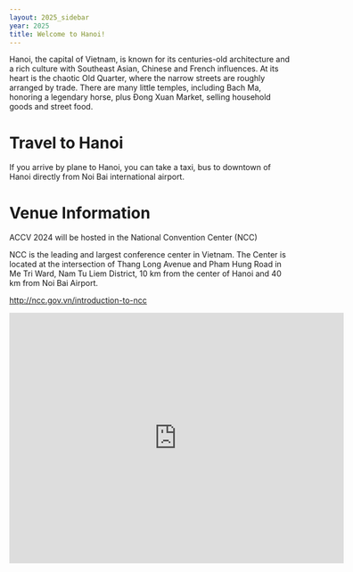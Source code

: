 ```yaml
---
layout: 2025_sidebar
year: 2025
title: Welcome to Hanoi!
---
```



Hanoi, the capital of Vietnam, is known for its centuries-old architecture and a rich culture with Southeast Asian, Chinese and French influences. At its heart is the chaotic Old Quarter, where the narrow streets are roughly arranged by trade. There are many little temples, including Bach Ma, honoring a legendary horse, plus Đong Xuan Market, selling household goods and street food.

# Travel to Hanoi

If you arrive by plane to Hanoi, you can take a taxi, bus to downtown of Hanoi directly from Noi Bai international airport.

# Venue Information

ACCV 2024 will be hosted in the National Convention Center (NCC)

NCC is the leading and largest conference center in Vietnam. The Center is located at the intersection of Thang Long Avenue and Pham Hung Road in Me Tri Ward, Nam Tu Liem District, 10 km from the center of Hanoi and 40 km from Noi Bai Airport.

http://ncc.gov.vn/introduction-to-ncc

<iframe src="https://www.google.com/maps/embed?pb=!1m18!1m12!1m3!1d3724.6730757905398!2d105.78502430993775!3d21.005738088489828!2m3!1f0!2f0!3f0!3m2!1i1024!2i768!4f13.1!3m3!1m2!1s0x3135acac08698957%3A0xcb92e58f7f3e275c!2sNational%20Convention%20Center!5e0!3m2!1sen!2ssg!4v1720420557236!5m2!1sen!2ssg" width="600" height="450" style="border:0;" allowfullscreen="" loading="lazy" referrerpolicy="no-referrer-when-downgrade"></iframe>
  
